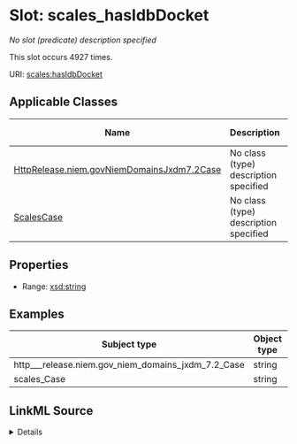 

# Slot: scales_hasIdbDocket


_No slot (predicate) description specified_






This slot occurs 4927 times.


URI: [scales:hasIdbDocket](http://schemas.scales-okn.org/rdf/scales#hasIdbDocket)



<!-- no inheritance hierarchy -->





## Applicable Classes

| Name | Description | Modifies Slot |
| --- | --- | --- |
| [HttpRelease.niem.govNiemDomainsJxdm7.2Case](../classes/HttpRelease.niem.govNiemDomainsJxdm7.2Case.md) | No class (type) description specified |  yes  |
| [ScalesCase](../classes/ScalesCase.md) | No class (type) description specified |  yes  |







## Properties

* Range: [xsd:string](http://www.w3.org/2001/XMLSchema#string)






## Examples

| Subject type | Object type | Example subject | Example object | Occurrences |
| --- | --- | --- | --- | --- |
| http___release.niem.gov_niem_domains_jxdm_7.2_Case | string | scales:/CaseCivil | 1601644 | 4927 |
| scales_Case | string | scales:/CaseCivil | 1601644 | 4927 |




## LinkML Source

<details>

```yaml
name: scales_hasIdbDocket
annotations:
  count:
    tag: count
    value: 4927
description: No slot (predicate) description specified
examples:
- object:
    example_object: '1601644'
    example_object_type: string
    example_predicate: scales:hasIdbDocket
    example_subject: scales:/CaseCivil
    example_subject_type: http___release.niem.gov_niem_domains_jxdm_7.2_Case
- object:
    example_object: '1601644'
    example_object_type: string
    example_predicate: scales:hasIdbDocket
    example_subject: scales:/CaseCivil
    example_subject_type: scales_Case
from_schema: scales-kg
rank: 1000
slot_uri: scales:hasIdbDocket
alias: scales_hasIdbDocket
domain_of:
- http___release.niem.gov_niem_domains_jxdm_7.2_Case
- scales_Case
range: string

```
</details>